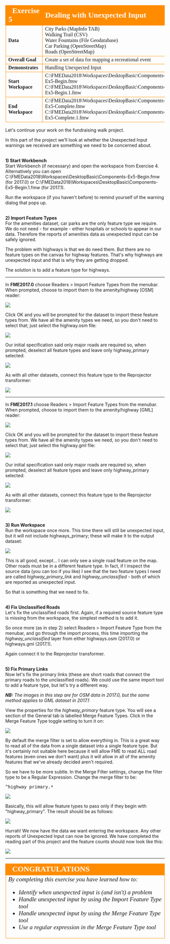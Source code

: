 <!--Exercise Section-->


<table style="border-spacing: 0px;border-collapse: collapse;font-family:serif">
<tr>
<td width=25% style="vertical-align:middle;background-color:darkorange;border: 2px solid darkorange">
<i class="fa fa-cogs fa-lg fa-pull-left fa-fw" style="color:white;padding-right: 12px;vertical-align:text-top"></i>
<span style="color:white;font-size:x-large;font-weight: bold">Exercise 5</span>
</td>
<td style="border: 2px solid darkorange;background-color:darkorange;color:white">
<span style="color:white;font-size:x-large;font-weight: bold">Dealing with Unexpected Input</span>
</td>
</tr>

<tr>
<td style="border: 1px solid darkorange; font-weight: bold">Data</td>
<td style="border: 1px solid darkorange">City Parks (MapInfo TAB)<br>Walking Trail (CSV)<br>Water Fountains (File Geodatabase)<br>Car Parking (OpenStreetMap)<br>Roads (OpenStreetMap)</td>
</tr>

<tr>
<td style="border: 1px solid darkorange; font-weight: bold">Overall Goal</td>
<td style="border: 1px solid darkorange">Create a set of data for mapping a recreational event</td>
</tr>

<tr>
<td style="border: 1px solid darkorange; font-weight: bold">Demonstrates</td>
<td style="border: 1px solid darkorange">Handling Unexpected Input</td>
</tr>

<tr>
<td style="border: 1px solid darkorange; font-weight: bold">Start Workspace</td>
<td style="border: 1px solid darkorange">C:\FMEData2018\Workspaces\DesktopBasic\Components-Ex5-Begin.fmw<br>C:\FMEData2018\Workspaces\DesktopBasic\Components-Ex5-Begin.1.fmw</td>
</tr>

<tr>
<td style="border: 1px solid darkorange; font-weight: bold">End Workspace</td>
<td style="border: 1px solid darkorange">C:\FMEData2018\Workspaces\DesktopBasic\Components-Ex5-Complete.fmw<br>C:\FMEData2018\Workspaces\DesktopBasic\Components-Ex5-Complete.1.fmw</td>
</tr>

</table>


Let's continue your work on the fundraising walk project.

In this part of the project we’ll look at whether the Unexpected Input warnings we received are something we need to be concerned about.


<br>**1) Start Workbench**
<br>Start Workbench (if necessary) and open the workspace from Exercise 4. Alternatively you can open C:\FMEData2018\Workspaces\DesktopBasic\Components-Ex5-Begin.fmw (for 2017.0) or C:\FMEData2018\Workspaces\DesktopBasic\Components-Ex5-Begin.1.fmw (for 2017.1).

Run the workspace (if you haven't before) to remind yourself of the warning dialog that pops up.


<br>**2) Import Feature Types**
<br>For the amenities dataset, car parks are the only feature type we require. We do not need - for example - either hospitals or schools to appear in our data. Therefore the reports of amenities data as unexpected input can be safely ignored.

The problem with highways is that we do need them. But there are no feature types on the canvas for highway features. That's why highways are unexpected input and that is why they are getting dropped.

The solution is to add a feature type for highways. 

---

In **FME2017.0** choose Readers > Import Feature Types from the menubar. When prompted, choose to import them to the amenity/highway [OSM] reader:

![](./Images/Img4.219.Ex5.IFTDReaderSelect.png)

Click OK and you will be prompted for the dataset to import these feature types from. We have all the amenity types we need, so you don't need to select that; just select the highway.osm file:

![](./Images/Img4.220.Ex5.IFTDDatasetSelect.png)

Our initial specification said only major roads are required so, when prompted, deselect all feature types and leave only highway_primary selected:

![](./Images/Img4.221.Ex5.IFTDFTSelect.png)

As with all other datasets, connect this feature type to the Reprojector transformer:

![](./Images/Img4.222.Ex5.ConnectedImportedFT.png)

---

In **FME2017.1** choose Readers > Import Feature Types from the menubar. When prompted, choose to import them to the amenity/highway [GML] reader:

![](./Images/Img4.219b.Ex5.IFTDReaderSelectDotOne.png)

Click OK and you will be prompted for the dataset to import these feature types from. We have all the amenity types we need, so you don't need to select that; just select the highway.gml file:

![](./Images/Img4.220b.Ex5.IFTDDatasetSelectDotOne.png)

Our initial specification said only major roads are required so, when prompted, deselect all feature types and leave only highway_primary selected:

![](./Images/Img4.221b.Ex5.IFTDFTSelectDotOne.png)

As with all other datasets, connect this feature type to the Reprojector transformer:

![](./Images/Img4.222b.Ex5.ConnectedImportedFTDotOne.png)


<br>**3) Run Workspace**
<br>Run the workspace once more. This time there will still be unexpected input, but it will not include highways_primary; these will make it to the output dataset:

![](./Images/Img4.223.Ex5.MissingRoadsData.png)

This is all good, except... I can only see a single road feature on the map. Other roads must be in a different feature type. In fact, if I inspect the source data (you can too if you like) I see that the two feature types I need are called *highway&#95;primary&#95;link* and *highway&#95;unclassified* - both of which are reported as unexpected input.

So that is something that we need to fix.


<br>**4) Fix Unclassified Roads**
<br>Let's fix the unclassified roads first. Again, if a required source feature type is missing from the workspace, the simplest method is to add it. 

So once more (as in step 2) select Readers > Import Feature Type from the menubar, and go through the import process, this time importing the *highway_unclassified* layer from either highways.osm (2017.0) or highways.gml (2017.1). 

Again connect it to the Reprojector transformer.


<br>**5) Fix Primary Links**
<br>Now let's fix the primary links (these are short roads that connect the primary roads to the unclassified roads). We could use the same import tool to add a feature type, but let's try a different way.

***NB:*** *The images in this step are for OSM data in 2017.0, but the same method applies to GML dataset in 2017.1*

View the properties for the *highway&#95;primary* feature type. You will see a section of the General tab is labelled Merge Feature Types. Click in the Merge Feature Type toggle setting to turn it on:

![](./Images/Img4.224.Ex5.MergeFilterParam.png)

By default the merge filter is set to allow everything in. This is a great way to read all of the data from a single dataset into a single feature type. But it's certainly not suitable here because it will allow FME to read ALL road features (even ones we don't want) plus it will allow in all of the amenity features that we've already decided aren't required.

So we have to be more subtle. In the Merge Filter settings, change the filter type to be a Regular Expression. Change the merge filter to be:

<pre>
^highway_primary.*
</pre>  

![](./Images/Img4.225.Ex5.MergeFilterRegExpParam.png)

Basically, this will allow feature types to pass only if they begin with "highway_primary". The result should be as follows:

![](./Images/Img4.226.Ex5.MergedData.png)

Hurrah! We now have the data we want entering the workspace. Any other reports of Unexpected Input can now be ignored. We have completed the reading part of this project and the feature counts should now look like this:

![](./Images/Img4.227.Ex5.WorkspaceReaderCounts.png)

---

<!--Exercise Congratulations Section--> 

<table style="border-spacing: 0px">
<tr>
<td style="vertical-align:middle;background-color:darkorange;border: 2px solid darkorange">
<i class="fa fa-thumbs-o-up fa-lg fa-pull-left fa-fw" style="color:white;padding-right: 12px;vertical-align:text-top"></i>
<span style="color:white;font-size:x-large;font-weight: bold;font-family:serif">CONGRATULATIONS</span>
</td>
</tr>

<tr>
<td style="border: 1px solid darkorange">
<span style="font-family:serif; font-style:italic; font-size:larger">
By completing this exercise you have learned how to:
<br>
<ul><li>Identify when unexpected input is (and isn't) a problem</li>
<li>Handle unexpected input by using the Import Feature Type tool</li>
<li>Handle unexpected input by using the Merge Feature Type tool</li>
<li>Use a regular expression in the Merge Feature Type tool</li></ul>
</span>
</td>
</tr>
</table>